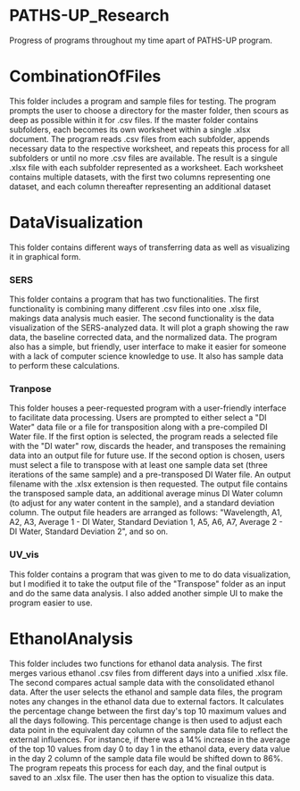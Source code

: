 # PATHS-UP_Research
Progress of programs throughout my time apart of PATHS-UP program.


# CombinationOfFiles

This folder includes a program and sample files for testing. The program prompts the user to choose a directory for the master folder, then scours as deep as possible within it for .csv files. If the master folder contains subfolders, each becomes its own worksheet within a single .xlsx document. The program reads .csv files from each subfolder, appends necessary data to the respective worksheet, and repeats this process for all subfolders or until no more .csv files are available. The result is a singule .xlsx file with each subfolder represented as a worksheet. Each worksheet contains multiple datasets, with the first two columns representing one dataset, and each column thereafter representing an additional dataset



# DataVisualization

This folder contains different ways of transferring data as well as visualizing it in graphical form.

  ### SERS ###

  This folder contains a program that has two functionalities. The first functionality is combining many different .csv files into one .xlsx file, makings data analysis much easier. The second functionality is the data visualization of the SERS-analyzed data. It will plot a graph showing the raw data, the baseline corrected data, and the normalized data. The program also has a simple, but friendly, user interface to make it easier for someone with a lack of computer science knowledge to use. It also has sample data to perform these calculations.

  ### Tranpose ###

  This folder houses a peer-requested program with a user-friendly interface to facilitate data processing. Users are prompted to either select a "DI Water" data file or a file for transposition along with a pre-compiled DI Water file. If the first option is selected, the program reads a selected file with the "DI water" row, discards the header, and transposes the remaining data into an output file for future use. If the second option is chosen, users must select a file to transpose with at least one sample data set (three iterations of the same sample) and a pre-transposed DI Water file. An output filename with the .xlsx extension is then requested. The output file contains the transposed sample data, an additional average minus DI Water column (to adjust for any water content in the sample), and a standard deviation column. The output file headers are arranged as follows: "Wavelength, A1, A2, A3, Average 1 - DI Water, Standard Deviation 1, A5, A6, A7, Average 2 - DI Water, Standard Deviation 2", and so on.

  ### UV_vis ###

  This folder contains a program that was given to me to do data visualization, but I modified it to take the output file of the "Transpose" folder as an input and do the same data analysis. I also added another simple UI to make the program easier to use.

  


# EthanolAnalysis

This folder includes two functions for ethanol data analysis. The first merges various ethanol .csv files from different days into a unified .xlsx file. The second compares actual sample data with the consolidated ethanol data. After the user selects the ethanol and sample data files, the program notes any changes in the ethanol data due to external factors. It calculates the percentage change between the first day's top 10 maximum values and all the days following. This percentage change is then used to adjust each data point in the equivalent day column of the sample data file to reflect the external influences. For instance, if there was a 14% increase in the average of the top 10 values from day 0 to day 1 in the ethanol data, every data value in the day 2 column of the sample data file would be shifted down to 86%. The program repeats this process for each day, and the final output is saved to an .xlsx file. The user then has the option to visualize this data.